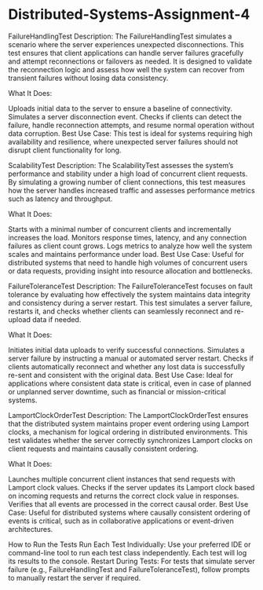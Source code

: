 # Distributed-Systems-Assignment-4


FailureHandlingTest
Description: The FailureHandlingTest simulates a scenario where the server experiences unexpected disconnections. This test ensures that client applications can handle server failures gracefully and attempt reconnections or failovers as needed. It is designed to validate the reconnection logic and assess how well the system can recover from transient failures without losing data consistency.

What It Does:

Uploads initial data to the server to ensure a baseline of connectivity. Simulates a server disconnection event. Checks if clients can detect the failure, handle reconnection attempts, and resume normal operation without data corruption. Best Use Case: This test is ideal for systems requiring high availability and resilience, where unexpected server failures should not disrupt client functionality for long.

ScalabilityTest
Description: The ScalabilityTest assesses the system’s performance and stability under a high load of concurrent client requests. By simulating a growing number of client connections, this test measures how the server handles increased traffic and assesses performance metrics such as latency and throughput.

What It Does:

Starts with a minimal number of concurrent clients and incrementally increases the load. Monitors response times, latency, and any connection failures as client count grows. Logs metrics to analyze how well the system scales and maintains performance under load. Best Use Case: Useful for distributed systems that need to handle high volumes of concurrent users or data requests, providing insight into resource allocation and bottlenecks.

FailureToleranceTest
Description: The FailureToleranceTest focuses on fault tolerance by evaluating how effectively the system maintains data integrity and consistency during a server restart. This test simulates a server failure, restarts it, and checks whether clients can seamlessly reconnect and re-upload data if needed.

What It Does:

Initiates initial data uploads to verify successful connections. Simulates a server failure by instructing a manual or automated server restart. Checks if clients automatically reconnect and whether any lost data is successfully re-sent and consistent with the original data. Best Use Case: Ideal for applications where consistent data state is critical, even in case of planned or unplanned server downtime, such as financial or mission-critical systems.

LamportClockOrderTest
Description: The LamportClockOrderTest ensures that the distributed system maintains proper event ordering using Lamport clocks, a mechanism for logical ordering in distributed environments. This test validates whether the server correctly synchronizes Lamport clocks on client requests and maintains causally consistent ordering.

What It Does:

Launches multiple concurrent client instances that send requests with Lamport clock values. Checks if the server updates its Lamport clock based on incoming requests and returns the correct clock value in responses. Verifies that all events are processed in the correct causal order. Best Use Case: Useful for distributed systems where causally consistent ordering of events is critical, such as in collaborative applications or event-driven architectures.

How to Run the Tests
Run Each Test Individually: Use your preferred IDE or command-line tool to run each test class independently. Each test will log its results to the console. Restart During Tests: For tests that simulate server failure (e.g., FailureHandlingTest and FailureToleranceTest), follow prompts to manually restart the server if required.